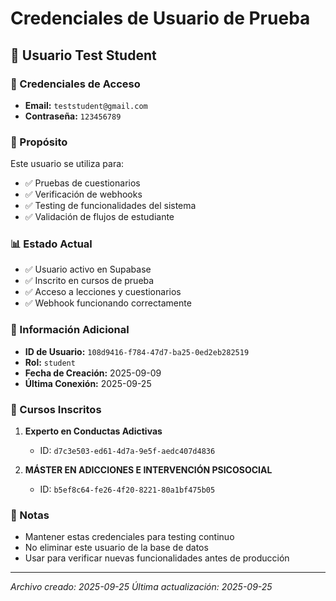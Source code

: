 # Credenciales de Usuario de Prueba

## 👤 Usuario Test Student

### 📧 Credenciales de Acceso
- **Email:** `teststudent@gmail.com`
- **Contraseña:** `123456789`

### 🎯 Propósito
Este usuario se utiliza para:
- ✅ Pruebas de cuestionarios
- ✅ Verificación de webhooks
- ✅ Testing de funcionalidades del sistema
- ✅ Validación de flujos de estudiante

### 📊 Estado Actual
- ✅ Usuario activo en Supabase
- ✅ Inscrito en cursos de prueba
- ✅ Acceso a lecciones y cuestionarios
- ✅ Webhook funcionando correctamente

### 🔐 Información Adicional
- **ID de Usuario:** `108d9416-f784-47d7-ba25-0ed2eb282519`
- **Rol:** `student`
- **Fecha de Creación:** 2025-09-09
- **Última Conexión:** 2025-09-25

### 🚀 Cursos Inscritos
1. **Experto en Conductas Adictivas**
   - ID: `d7c3e503-ed61-4d7a-9e5f-aedc407d4836`
   
2. **MÁSTER EN ADICCIONES E INTERVENCIÓN PSICOSOCIAL**
   - ID: `b5ef8c64-fe26-4f20-8221-80a1bf475b05`

### 📝 Notas
- Mantener estas credenciales para testing continuo
- No eliminar este usuario de la base de datos
- Usar para verificar nuevas funcionalidades antes de producción

---
*Archivo creado: 2025-09-25*
*Última actualización: 2025-09-25*